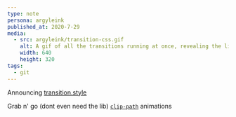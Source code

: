 ```yaml
---
type: note
persona: argyleink
published_at: 2020-7-29
media:
  - src: argyleink/transition-css.gif
    alt: A gif of all the transitions running at once, revealing the library name transition.css
    width: 640
    height: 320
tags: 
  - git
---
```


Announcing [transition.style](https://transition.style)

Grab n' go (dont even need the lib) 
[`clip-path`](https://developer.mozilla.org/en-US/docs/Web/CSS/clip-path) animations